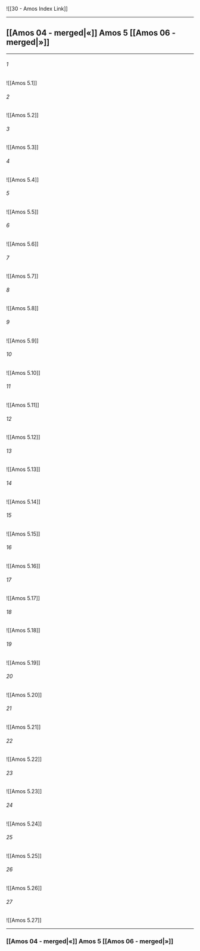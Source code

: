 ![[30 - Amos Index Link]]

---
##  [[Amos 04 - merged|«]] Amos 5 [[Amos 06 - merged|»]]

---

###### 1
![[Amos 5.1]] 

###### 2
![[Amos 5.2]] 

###### 3
![[Amos 5.3]] 

###### 4
![[Amos 5.4]]

###### 5 
![[Amos 5.5]] 

###### 6
![[Amos 5.6]] 

###### 7
![[Amos 5.7]] 

###### 8
![[Amos 5.8]] 

###### 9
![[Amos 5.9]] 

###### 10
![[Amos 5.10]] 

###### 11
![[Amos 5.11]] 

###### 12
![[Amos 5.12]]

###### 13
![[Amos 5.13]] 

###### 14
![[Amos 5.14]] 

###### 15
![[Amos 5.15]]

###### 16
![[Amos 5.16]] 

###### 17
![[Amos 5.17]]

###### 18
![[Amos 5.18]] 

###### 19
![[Amos 5.19]] 

###### 20
![[Amos 5.20]]

###### 21
![[Amos 5.21]] 

###### 22
![[Amos 5.22]] 

###### 23
![[Amos 5.23]]

###### 24
![[Amos 5.24]] 

###### 25
![[Amos 5.25]]

###### 26
![[Amos 5.26]] 

###### 27
![[Amos 5.27]] 


---
###  [[Amos 04 - merged|«]] Amos 5 [[Amos 06 - merged|»]]